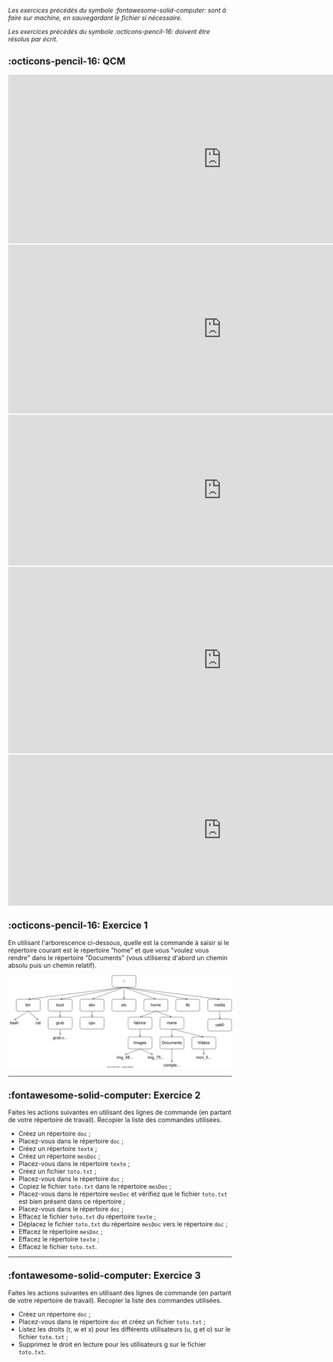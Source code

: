 _Les exercices précédés du symbole :fontawesome-solid-computer: sont à faire sur machine, en sauvegardant le fichier si nécessaire._

_Les exercices précédés du symbole :octicons-pencil-16: doivent être résolus par écrit._

## :octicons-pencil-16: QCM

<iframe src="https://www.flallemand.fr/wp/wp-admin/admin-ajax.php?action=h5p_embed&id=28" width="959" height="380" frameborder="0" allowfullscreen="allowfullscreen" title="linux 1"></iframe><script src="https://www.flallemand.fr/wp/wp-content/plugins/h5p/h5p-php-library/js/h5p-resizer.js" charset="UTF-8"></script>

<iframe src="https://www.flallemand.fr/wp/wp-admin/admin-ajax.php?action=h5p_embed&id=29" width="959" height="380" frameborder="0" allowfullscreen="allowfullscreen" title="linux 2"></iframe><script src="https://www.flallemand.fr/wp/wp-content/plugins/h5p/h5p-php-library/js/h5p-resizer.js" charset="UTF-8"></script>

<iframe src="https://www.flallemand.fr/wp/wp-admin/admin-ajax.php?action=h5p_embed&id=30" width="959" height="340" frameborder="0" allowfullscreen="allowfullscreen" title="linux 3"></iframe><script src="https://www.flallemand.fr/wp/wp-content/plugins/h5p/h5p-php-library/js/h5p-resizer.js" charset="UTF-8"></script>

<iframe src="https://www.flallemand.fr/wp/wp-admin/admin-ajax.php?action=h5p_embed&id=31" width="959" height="420" frameborder="0" allowfullscreen="allowfullscreen" title="linux 4"></iframe><script src="https://www.flallemand.fr/wp/wp-content/plugins/h5p/h5p-php-library/js/h5p-resizer.js" charset="UTF-8"></script>

<iframe src="https://www.flallemand.fr/wp/wp-admin/admin-ajax.php?action=h5p_embed&id=32" width="959" height="340" frameborder="0" allowfullscreen="allowfullscreen" title="linux 5"></iframe><script src="https://www.flallemand.fr/wp/wp-content/plugins/h5p/h5p-php-library/js/h5p-resizer.js" charset="UTF-8"></script>

## :octicons-pencil-16: Exercice 1

En utilisant l'arborescence ci-dessous, quelle est la commande à saisir si le répertoire courant est le répertoire "home" et que vous "voulez vous rendre" dans le répertoire "Documents" (vous utiliserez d'abord un chemin absolu puis un chemin relatif).

![](../../../assets/images/arborescence.svg)

-----------------------------------------

## :fontawesome-solid-computer: Exercice 2

Faites les actions suivantes en utilisant des lignes de commande (en partant de votre répertoire de travail). Recopier la liste des commandes utilisées.

* Créez un répertoire ``doc`` ;
* Placez-vous dans le répertoire ``doc`` ;
* Créez un répertoire ``texte`` ;
* Créez un répertoire ``mesDoc`` ;
* Placez-vous dans le répertoire ``texte`` ;
* Créez un fichier ``toto.txt`` ;
* Placez-vous dans le répertoire ``doc`` ;
* Copiez le fichier ``toto.txt`` dans le répertoire ``mesDoc`` ;
* Placez-vous dans le répertoire ``mesDoc`` et vérifiez que le fichier ``toto.txt`` est bien présent dans ce répertoire ;
* Placez-vous dans le répertoire ``doc`` ;
* Effacez le fichier ``toto.txt`` du répertoire ``texte`` ;
* Déplacez le fichier ``toto.txt`` du répertoire ``mesDoc`` vers le répertoire ``doc`` ;
* Effacez le répertoire ``mesDoc`` ;
* Effacez le répertoire ``texte`` ;
* Effacez le fichier ``toto.txt``.

-------------------------------------

## :fontawesome-solid-computer: Exercice 3

Faites les actions suivantes en utilisant des lignes de commande (en partant de votre répertoire de travail). Recopier la liste des commandes utilisées.

* Créez un répertoire ``doc`` ;
* Placez-vous dans le répertoire ``doc`` et créez un fichier ``toto.txt`` ;
* Listez les droits (r, w et x) pour les différents utilisateurs (u, g et o) sur le fichier ``toto.txt`` ;
* Supprimez le droit en lecture pour les utilisateurs g sur le fichier ``toto.txt``.
